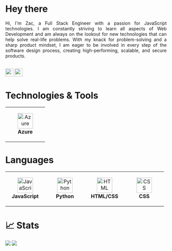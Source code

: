 # Hey there

<div align="justify">
    Hi, I'm Zac, a Full Stack Engineer with a passion for JavaScript technologies. I am constantly striving to learn all aspects of Web Development and am always on the lookout for new technologies that can help solve real-life problems. With my knack for problem-solving and a sharp product mindset, I am eager to be involved in every step of the software design process, creating high-performing, scalable, and secure products.
</div>

<br/><a href="https://www.linkedin.com/in/zachariah-march"><img src="https://img.shields.io/badge/linkedin-%230077B5.svg?&style=for-the-badge&logo=linkedin&logoColor=white" height=25></a>
<a href="mailto:zacmarch101@gmail.com"><img src="https://img.shields.io/badge/Gmail-D14836?style=for-the-badge&logo=gmail&logoColor=white" height=25></a>

# Technologies & Tools

<table>
  <tr>
    <td align="center" height="108" width="108">
      <img
        src="https://cdn.jsdelivr.net/gh/devicons/devicon/icons/azure/azure-plain.svg"
        width="48"
        height="48"
        alt="Azure"
      />
      <br /><strong>Azure</strong>
    </td>
  </tr>
</table>

# Languages

<table>
  <tr>
    <td align="center" height="108" width="108">
      <img
        src="https://cdn.jsdelivr.net/gh/devicons/devicon/icons/javascript/javascript-original.svg"
        width="48"
        height="48"
        alt="JavaScript"
      />
      <br /><strong>JavaScript</strong>
    </td>
    <td align="center" height="108" width="108">
      <img
        src="https://cdn.jsdelivr.net/gh/devicons/devicon/icons/python/python-original.svg"
        width="48"
        height="48"
        alt="Python"
      />
      <br /><strong>Python</strong>
    </td>
     <td align="center" height="108" width="108">
      <img
        src="https://cdn.jsdelivr.net/gh/devicons/devicon/icons/html5/html5-original.svg"
        width="48"
        height="48"
        alt="HTML"
      />
      <br /><strong>HTML/CSS</strong>
     <td align="center" height="108" width="108">
      <img
        src="https://cdn.jsdelivr.net/gh/devicons/devicon/icons/css3/css3-original.svg"
        width="48"
        height="48"
        alt="CSS"
      />
      <br /><strong>CSS</strong>
    </td>
  </tr>
</table>

# 📈 Stats

<img
  src="https://github-readme-stats.vercel.app/api?username=zac-march&show_icons=true&theme=react&&hide_border=true"
/>
<img
  src="https://github-readme-streak-stats.herokuapp.com/?user=zac-march&&theme=react&&hide_border=true"
/>
<br/>
